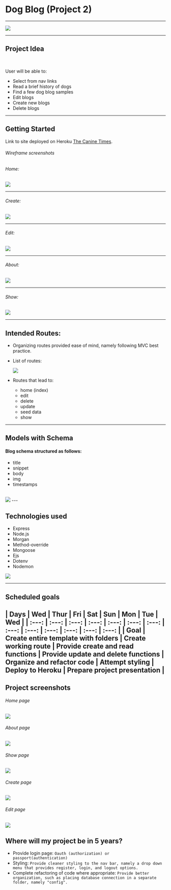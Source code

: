 # Dog Blog (Project 2)
---
<img src="https://media.istockphoto.com/photos/crazy-looking-black-and-white-border-collie-dog-say-looking-intently-picture-id1213516345?k=20&m=1213516345&s=612x612&w=0&h=_XUSwcrXe5HjI2QEby0ex6Tl1fB_YJUzUU8o2cUt0YA=">

---
## Project Idea
<br>

User will be able to:

- Select from nav links
- Read a brief history of dogs
- Find a few dog blog samples
- Edit blogs
- Create new blogs
- Delete blogs

---

## Getting Started

Link to site deployed on Heroku [The Canine Times](https://dog-blog-1217.herokuapp.com/blogs).


###### Wireframe screenshots

###### Home:
<img src="https://i.imgur.com/GsjKWmW.png">

---
###### Create:
<img src="https://i.imgur.com/lL2Baxn.png">

---
###### Edit:
<img src="https://i.imgur.com/GHksHxn.png">

---
###### About:
<img src="https://i.imgur.com/oCEhqqN.png">

---
###### Show:
<img src="https://i.imgur.com/ttx64ut.png">

---

## Intended Routes:

- Organizing routes provided ease of mind, namely following MVC best practice.

- List of routes:

	<img src="https://i.imgur.com/B3OIa05.png">

- Routes that lead to:
  - home (index)
  - edit
  - delete
  - update
  - seed data
  - show
---

## Models with Schema

#### Blog schema structured as follows:

- title
- snippet
- body
- img
- timestamps
<br>
<img src="https://i.imgur.com/xtS6YVf.png">
---

## Technologies used

- Express
- Node.js
- Morgan
- Method-override
- Mongoose
- Ejs
- Dotenv
- Nodemon

<img src="https://i.imgur.com/shVohx0.png">

---
## Scheduled goals

| Days | Wed | Thur | Fri | Sat | Sun | Mon | Tue | Wed |
| :---: | :---: | :---: | :---: | :---: | :---: | :---: | :---: | :---: | :---: | :---: | :---: | :---: |
| Goal | Create entire template with folders | Create working route | Provide create and read functions | Provide update and delete functions | Organize and refactor code  | Attempt styling | Deploy to Heroku | Prepare project presentation |
---
## Project screenshots
###### Home page
<img src="https://i.imgur.com/5fcHV4M.png">

###### About page
<img src="https://i.imgur.com/8DY5iC1.png">

###### Show page
<img src="https://i.imgur.com/21BiaiG.png">

###### Create page
<img src="https://i.imgur.com/ysr0bCU.png">

###### Edit page
<img src="https://i.imgur.com/VoN7erR.png">

## Where will my project be in 5 years?
- Provide login page:
    ```Oauth (authorization) or passport(authentication)```
    <br>
- Styling:
    ```Provide cleaner styling to the nav bar, namely a drop down menu that provides register, login, and logout options.```
    <br>
- Complete refactoring of code where appropriate:
    ```Provide better organization, such as placing database connection in a separate folder, namely "config".```